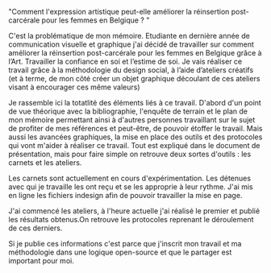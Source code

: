 "Comment l'expression artistique peut-elle améliorer la réinsertion post-carcérale pour les femmes en Belgique ? "

C'est la problématique de mon mémoire. Etudiante en dernière année de communication visuelle et graphique j'ai décidé de travailler sur comment améliorer la réinsertion post-carcérale pour les femmes en Belgique grâce à l’Art. Travailler la confiance en soi et
l’estime de soi. Je vais réaliser ce travail grâce à la méthodologie du design social, à l’aide d’ateliers créatifs (et à
terme, de mon côté créer un objet graphique découlant de ces ateliers visant à encourager ces même valeurs)

Je rassemble ici la totatlité des éléments liés à ce travail. D'abord d'un point de vue théorique avec la bibliographie, l'enquête de terrain et le plan de mon mémoire permettant ainsi à d'autres personnes travaillant sur le sujet de profiter de mes références et peut-être, de pouvoir étoffer le travail. Mais aussi les avancées graphiques, la mise en place des outils et des protocoles qui vont m'aider à réaliser ce travail. Tout est expliqué dans le document de présentation, mais pour faire simple on retrouve deux sortes d'outils : les carnets et les ateliers. 

Les carnets sont actuellement en cours d'expérimentation. Les détenues avec qui je travaille les ont reçu et se les approprie à leur rythme. J'ai mis en ligne les fichiers indesign afin de pouvoir travailler la mise en page. 

J'ai commencé les ateliers, à l'heure actuelle j'ai réalisé le premier et publié les résultats obtenus.On retrouve les protocoles reprenant le déroulement de ces derniers. 

Si je publie ces informations c'est parce que j'inscrit mon travail et ma méthodologie dans une logique open-source et que le partager est important pour moi. 


